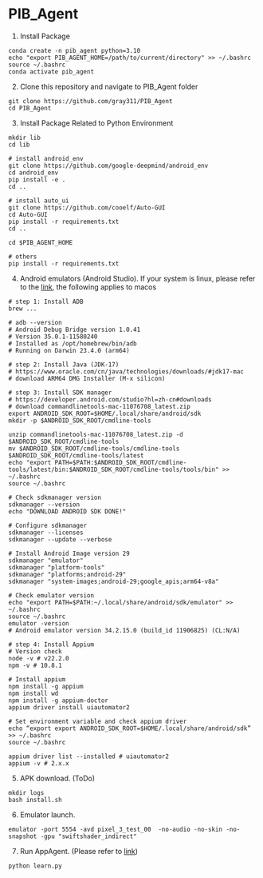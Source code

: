 # PIB_Agent

1. Install Package
```
conda create -n pib_agent python=3.10
echo "export PIB_AGENT_HOME=/path/to/current/directory" >> ~/.bashrc
source ~/.bashrc
conda activate pib_agent
```

2. Clone this repository and navigate to PIB_Agent folder
```
git clone https://github.com/gray311/PIB_Agent
cd PIB_Agent
```

3. Install Package Related to Python Environment
```
mkdir lib
cd lib

# install android_env
git clone https://github.com/google-deepmind/android_env
cd android_env
pip install -e .
cd ..

# install auto_ui
git clone https://github.com/cooelf/Auto-GUI
cd Auto-GUI
pip install -r requirements.txt
cd ..

cd $PIB_AGENT_HOME

# others
pip install -r requirements.txt 
```

4. Android emulators (Android Studio). If your system is linux, please refer to the [link](https://github.com/b-moca/b-moca), the following applies to macos
```
# step 1: Install ADB
brew ...

# adb --version
# Android Debug Bridge version 1.0.41
# Version 35.0.1-11580240
# Installed as /opt/homebrew/bin/adb
# Running on Darwin 23.4.0 (arm64)

# step 2: Install Java (JDK-17)
# https://www.oracle.com/cn/java/technologies/downloads/#jdk17-mac
# download ARM64 DMG Installer (M-x silicon)

# step 3: Install SDK manager 
# https://developer.android.com/studio?hl=zh-cn#downloads
# download commandlinetools-mac-11076708_latest.zip
export ANDROID_SDK_ROOT=$HOME/.local/share/android/sdk
mkdir -p $ANDROID_SDK_ROOT/cmdline-tools

unzip commandlinetools-mac-11076708_latest.zip -d $ANDROID_SDK_ROOT/cmdline-tools 
mv $ANDROID_SDK_ROOT/cmdline-tools/cmdline-tools $ANDROID_SDK_ROOT/cmdline-tools/latest
echo "export PATH=$PATH:$ANDROID_SDK_ROOT/cmdline-tools/latest/bin:$ANDROID_SDK_ROOT/cmdline-tools/tools/bin" >> ~/.bashrc 
source ~/.bashrc

# Check sdkmanager version
sdkmanager --version
echo "DOWNLOAD ANDROID SDK DONE!"

# Configure sdkmanager
sdkmanager --licenses
sdkmanager --update --verbose

# Install Android Image version 29 
sdkmanager "emulator" 
sdkmanager "platform-tools" 
sdkmanager "platforms;android-29" 
sdkmanager "system-images;android-29;google_apis;arm64-v8a" 

# Check emulator version
echo "export PATH=$PATH:~/.local/share/android/sdk/emulator" >> ~/.bashrc 
source ~/.bashrc
emulator -version 
# Android emulator version 34.2.15.0 (build_id 11906825) (CL:N/A)

# step 4: Install Appium
# Version check
node -v # v22.2.0
npm -v # 10.8.1

# Install appium
npm install -g appium 
npm install wd
npm install -g appium-doctor
appium driver install uiautomator2

# Set environment variable and check appium driver
echo “export export ANDROID_SDK_ROOT=$HOME/.local/share/android/sdk” >> ~/.bashrc 
source ~/.bashrc

appium driver list --installed # uiautomator2 
appium -v # 2.x.x
```

5. APK download. (ToDo)
```
mkdir logs
bash install.sh
```

6. Emulator launch.
```
emulator -port 5554 -avd pixel_3_test_00  -no-audio -no-skin -no-snapshot -gpu "swiftshader_indirect" 
```

7. Run AppAgent. (Please refer to [link](https://github.com/mnotgod96/AppAgent/))
```
python learn.py
```
